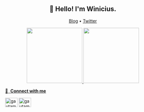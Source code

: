 <h2 align="center">👋 Hello! I'm Winicius.</h2>
<p align="center">
  <a href="https://blog.athulcyriac.in">Blog</a> •
  <a href="https://twitter.com/athulcajay">Twitter</a>
</p>

<div align="center">
  <a href="https://github.com/winiciusallan">
  <img height="180em" src="https://github-readme-stats.vercel.app/api?username=winiciusallan&show_icons=true&theme=dracula&include_all_commits=true&count_private=true"/>
  <img height="180em" src="https://github-readme-stats.vercel.app/api/top-langs/?username=winiciusallan&layout=compact&langs_count=7&theme=dracula"/>
</div>
  
  
🔗 &nbsp;**Connect with me**
<p align="left">
<a href="https://linkedin.com/in/winiciusbezerra" target="blank"><img align="center" src="https://raw.githubusercontent.com/rahuldkjain/github-profile-readme-generator/master/src/images/icons/Social/linked-in-alt.svg" alt="gautamkrishnar" height="30" width="40" /></a>
<a href="https://instagram.com/wini_allan" target="blank"><img align="center" src="https://raw.githubusercontent.com/rahuldkjain/github-profile-readme-generator/master/src/images/icons/Social/instagram.svg" alt="gautamkrishnar" height="30" width="40" /></a>
